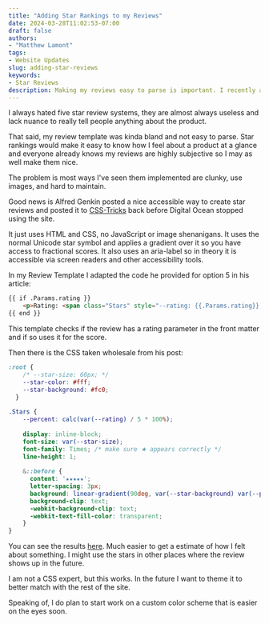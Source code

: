 ```yaml
---
title: "Adding Star Rankings to my Reviews"
date: 2024-03-28T11:02:53-07:00
draft: false
authors: 
- "Matthew Lamont"
tags: 
- Website Updates
slug: adding-star-reviews
keywords:
- Star Reviews
description: Making my reviews easy to parse is important. I recently added star rankings in my Hugo blog. Here is how.
---
```


I always hated five star review systems, they are almost always useless and lack nuance to really tell people anything about the product. 

That said, my review template was kinda bland and not easy to parse. Star rankings would make it easy to know how I feel about a product at a glance and everyone already knows my reviews are highly subjective so I may as well make them nice.

The problem is most ways I've seen them implemented are clunky, use images, and hard to maintain. 

Good news is Alfred Genkin posted a nice accessible way to create star reviews and posted it to [CSS-Tricks](https://css-tricks.com/five-methods-for-five-star-ratings/) back before Digital Ocean stopped using the site.

It just uses HTML and CSS, no JavaScript or image shenanigans. It uses the normal Unicode star symbol and applies a gradient over it so you have access to fractional scores. It also uses an aria-label so in theory it is accessible via screen readers and other accessibility tools.

In my Review Template I adapted the code he provided for option 5 in his article:

``` HTML
{{ if .Params.rating }}
    <p>Rating: <span class="Stars" style="--rating: {{.Params.rating}};" aria-label="Rating of this product is {{ .Params.rating }} out of 5."></span></p>
{{ end }}
```

This template checks if the review has a rating parameter in the front matter and if so uses it for the score.

Then there is the CSS taken wholesale from his post:

``` CSS
:root {
    /* --star-size: 60px; */
    --star-color: #fff;
    --star-background: #fc0;
  }
  
.Stars {
    --percent: calc(var(--rating) / 5 * 100%);
    
    display: inline-block;
    font-size: var(--star-size);
    font-family: Times; /* make sure ★ appears correctly */
    line-height: 1;
    
    &::before {
      content: '★★★★★';
      letter-spacing: 3px;
      background: linear-gradient(90deg, var(--star-background) var(--percent), var(--star-color) var(--percent));
      background-clip: text;
      -webkit-background-clip: text;
      -webkit-text-fill-color: transparent;
    }
}
```

You can see the results [here](https://techtea.io/reviews/2024/03/yunnan-black-savidsons-organics/). Much easier to get a estimate of how I felt about something. I might use the stars in other places where the review shows up in the future. 

I am not a CSS expert, but this works. In the future I want to theme it to better match with the rest of the site.

Speaking of, I do plan to start work on a custom color scheme that is easier on the eyes soon.
